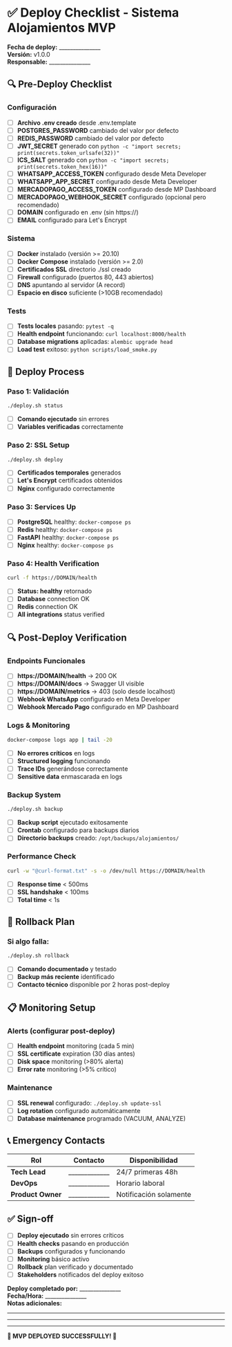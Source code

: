 # ✅ Deploy Checklist - Sistema Alojamientos MVP

**Fecha de deploy:** _______________  
**Versión:** v1.0.0  
**Responsable:** _______________

## 🔍 Pre-Deploy Checklist

### Configuración
- [ ] **Archivo .env creado** desde .env.template
- [ ] **POSTGRES_PASSWORD** cambiado del valor por defecto
- [ ] **REDIS_PASSWORD** cambiado del valor por defecto
- [ ] **JWT_SECRET** generado con `python -c "import secrets; print(secrets.token_urlsafe(32))"`
- [ ] **ICS_SALT** generado con `python -c "import secrets; print(secrets.token_hex(16))"`
- [ ] **WHATSAPP_ACCESS_TOKEN** configurado desde Meta Developer
- [ ] **WHATSAPP_APP_SECRET** configurado desde Meta Developer
- [ ] **MERCADOPAGO_ACCESS_TOKEN** configurado desde MP Dashboard
- [ ] **MERCADOPAGO_WEBHOOK_SECRET** configurado (opcional pero recomendado)
- [ ] **DOMAIN** configurado en .env (sin https://)
- [ ] **EMAIL** configurado para Let's Encrypt

### Sistema
- [ ] **Docker** instalado (versión >= 20.10)
- [ ] **Docker Compose** instalado (versión >= 2.0)
- [ ] **Certificados SSL** directorio ./ssl creado
- [ ] **Firewall** configurado (puertos 80, 443 abiertos)
- [ ] **DNS** apuntando al servidor (A record)
- [ ] **Espacio en disco** suficiente (>10GB recomendado)

### Tests
- [ ] **Tests locales** pasando: `pytest -q`
- [ ] **Health endpoint** funcionando: `curl localhost:8000/health`
- [ ] **Database migrations** aplicadas: `alembic upgrade head`
- [ ] **Load test** exitoso: `python scripts/load_smoke.py`

## 🚀 Deploy Process

### Paso 1: Validación
```bash
./deploy.sh status
```
- [ ] **Comando ejecutado** sin errores
- [ ] **Variables verificadas** correctamente

### Paso 2: SSL Setup
```bash
./deploy.sh deploy
```
- [ ] **Certificados temporales** generados
- [ ] **Let's Encrypt** certificados obtenidos
- [ ] **Nginx** configurado correctamente

### Paso 3: Services Up
- [ ] **PostgreSQL** healthy: `docker-compose ps`
- [ ] **Redis** healthy: `docker-compose ps`
- [ ] **FastAPI** healthy: `docker-compose ps`
- [ ] **Nginx** healthy: `docker-compose ps`

### Paso 4: Health Verification
```bash
curl -f https://DOMAIN/health
```
- [ ] **Status: healthy** retornado
- [ ] **Database** connection OK
- [ ] **Redis** connection OK
- [ ] **All integrations** status verified

## 🔍 Post-Deploy Verification

### Endpoints Funcionales
- [ ] **https://DOMAIN/health** → 200 OK
- [ ] **https://DOMAIN/docs** → Swagger UI visible
- [ ] **https://DOMAIN/metrics** → 403 (solo desde localhost)
- [ ] **Webhook WhatsApp** configurado en Meta Developer
- [ ] **Webhook Mercado Pago** configurado en MP Dashboard

### Logs & Monitoring
```bash
docker-compose logs app | tail -20
```
- [ ] **No errores críticos** en logs
- [ ] **Structured logging** funcionando
- [ ] **Trace IDs** generándose correctamente
- [ ] **Sensitive data** enmascarada en logs

### Backup System
```bash
./deploy.sh backup
```
- [ ] **Backup script** ejecutado exitosamente
- [ ] **Crontab** configurado para backups diarios
- [ ] **Directorio backups** creado: `/opt/backups/alojamientos/`

### Performance Check
```bash
curl -w "@curl-format.txt" -s -o /dev/null https://DOMAIN/health
```
- [ ] **Response time** < 500ms
- [ ] **SSL handshake** < 100ms
- [ ] **Total time** < 1s

## 🚨 Rollback Plan

### Si algo falla:
```bash
./deploy.sh rollback
```
- [ ] **Comando documentado** y testado
- [ ] **Backup más reciente** identificado
- [ ] **Contacto técnico** disponible por 2 horas post-deploy

## 📋 Monitoring Setup

### Alerts (configurar post-deploy)
- [ ] **Health endpoint** monitoring (cada 5 min)
- [ ] **SSL certificate** expiration (30 días antes)
- [ ] **Disk space** monitoring (>80% alerta)
- [ ] **Error rate** monitoring (>5% crítico)

### Maintenance
- [ ] **SSL renewal** configurado: `./deploy.sh update-ssl`
- [ ] **Log rotation** configurado automáticamente
- [ ] **Database maintenance** programado (VACUUM, ANALYZE)

## 📞 Emergency Contacts

| Rol | Contacto | Disponibilidad |
|-----|----------|----------------|
| **Tech Lead** | _____________ | 24/7 primeras 48h |
| **DevOps** | _____________ | Horario laboral |
| **Product Owner** | _____________ | Notificación solamente |

## ✅ Sign-off

- [ ] **Deploy ejecutado** sin errores críticos
- [ ] **Health checks** pasando en producción  
- [ ] **Backups** configurados y funcionando
- [ ] **Monitoring** básico activo
- [ ] **Rollback** plan verificado y documentado
- [ ] **Stakeholders** notificados del deploy exitoso

**Deploy completado por:** _______________  
**Fecha/Hora:** _______________  
**Notas adicionales:**  
_____________________________  
_____________________________  

---

**🎉 MVP DEPLOYED SUCCESSFULLY! 🚀**